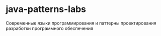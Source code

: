 # java-patterns-labs
Современные языки программирования и паттерны проектирования разработки программного обеспечения
